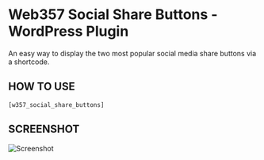# Web357 Social Share Buttons - WordPress Plugin

An easy way to display the two most popular social media share buttons via a shortcode.

## HOW TO USE

`[w357_social_share_buttons]`

## SCREENSHOT

![Screenshot](https://i.imgur.com/XHPePJG.png)
